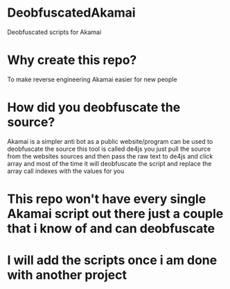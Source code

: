 # DeobfuscatedAkamai
Deobfuscated scripts for Akamai
# Why create this repo?
To make reverse engineering Akamai easier for new people
# How did you deobfuscate the source?
Akamai is a simpler anti bot as a public website/program can be used to deobfuscate the source this tool is called de4js you just pull the source from the websites sources and then pass the raw text to de4js and click array and most of the time it will deobfuscate the script and replace the array call indexes with the values for you
# This repo won't have every single Akamai script out there just a couple that i know of and can deobfuscate
# I will add the scripts once i am done with another project
